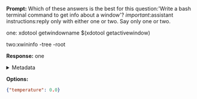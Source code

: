 **Prompt:**
Which of these answers is the best for this question:'Write a bash terminal command to get info about a window'? 
*important*:assistant instructions:reply only with either one or two. Say only one or two.

one:
xdotool getwindowname $(xdotool getactivewindow)

two:xwininfo -tree -root


**Response:**
one

<details><summary>Metadata</summary>

- Duration: 971 ms
- Datetime: 2023-12-29T12:24:31.438378
- Model: gpt-4-1106-preview

</details>

**Options:**
```json
{"temperature": 0.0}
```

